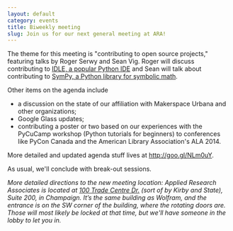 ```yaml
---
layout: default
category: events
title: Biweekly meeting
slug: Join us for our next general meeting at ARA!
---
```


The theme for this meeting is "contributing to open source projects," featuring
talks by Roger Serwy and Sean Vig. Roger will discuss contributing to <a
href="https://wiki.python.org/moin/IDLE">IDLE, a popular Python IDE</a> and
Sean will talk about contributing to <a href="http://sympy.org/en/">SymPy, a
Python library for symbolic math</a>.

Other items on the agenda include
* a discussion on the state of our affiliation with Makerspace Urbana and other organizations;
* Google Glass updates;
* contributing a poster or two based on our experiences with the PyCuCamp
workshop (Python tutorials for beginners) to conferences like PyCon Canada and
the American Library Association's ALA 2014.

More detailed and updated agenda stuff lives at <a href="http://goo.gl/NLm0uY">http://goo.gl/NLm0uY</a>.

As usual, we'll conclude with break-out sessions.

*More detailed directions to the new meeting location: Applied Research
Associates is located at <a href="http://goo.gl/maps/DM3I1">100 Trade Centre
Dr.</a> (sort of by Kirby and State), Suite 200, in Champaign. It’s the same
building as Wolfram, and the entrance is on the SW corner of the building,
where the rotating doors are. Those will most likely be locked at that time,
but we'll have someone in the lobby to let you in.*
